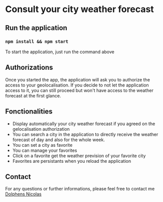 # Consult your city weather forecast
## Run the application
### `npm install && npm start`

To start the application, just run the command above
## Authorizations

Once you started the app, the application will ask you to authorize the access to your geolocalisation. 
If you decide to not let the application access to it, you can still proceed but won't have access to the weather forecast at the first glance.

## Fonctionalities

- Display automatically your city weather forecast if you agreed on the gelocalisation authorization
- You can search a city in the application to directly receive the weather forecast of day and also for the whole week.
- You can set a city as favorite
- You can manage your favorites
- Click on a favorite get the weather prevision of your favorite city
- Favorites are persistants when you reload the application
## Contact

For any questions or further informations, please feel free to contact me [Dolphens Nicolas](mailto:nicolas.dolphens@gmail.com)